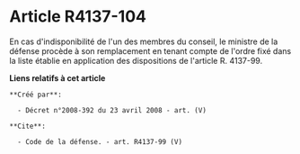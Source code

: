 # Article R4137-104

En cas d'indisponibilité de l'un des membres du conseil, le ministre de la défense procède à son remplacement en tenant
compte de l'ordre fixé dans la liste établie en application des dispositions de l'article R. 4137-99.

**Liens relatifs à cet article**

	**Créé par**:

	  - Décret n°2008-392 du 23 avril 2008 - art. (V)

	**Cite**:

	  - Code de la défense. - art. R4137-99 (V)
